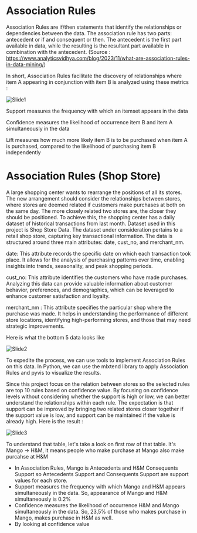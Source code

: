 # Association Rules 

Association Rules are if/then statements that identify the relationships or dependencies between the data. The association rule has two parts: antecedent or if and consequent or then. The antecedent is the first part available in data, while the resulting is the resultant part available in combination with the antecedent. (Source : https://www.analyticsvidhya.com/blog/2023/11/what-are-association-rules-in-data-mining/)

In short, Association Rules facilitate the discovery of relationships where item A appearing in conjunction with item B is analyzed using these metrics :

![Slide1](https://github.com/selbydiva/association-rules/assets/154320650/f78599b7-763e-47bf-aef2-6c41369a9da4)

Support measures the frequency with which an itemset appears in the data

Confidence measures the likelihood of occurrence item B and item A simultaneously in the data

Lift measures how much more likely item B is to be purchased when item A is purchased, compared to the likelihood of purchasing item B independently

# Association Rules (Shop Store)

A large shopping center wants to rearrange the positions of all its stores. The new arrangement should consider the relationships between stores, where stores are deemed related if customers make purchases at both on the same day. The more closely related two stores are, the closer they should be positioned. To achieve this, the shopping center has a daily dataset of historical transactions from last month. Dataset used in this project is Shop Store Data. The dataset under consideration pertains to a retail shop store, capturing key transactional information. The data is structured around three main attributes: date, cust_no, and merchant_nm.

date: This attribute records the specific date on which each transaction took place. It allows for the analysis of purchasing patterns over time, enabling insights into trends, seasonality, and peak shopping periods.

cust_no: This attribute identifies the customers who have made purchases. Analyzing this data can provide valuable information about customer behavior, preferences, and demographics, which can be leveraged to enhance customer satisfaction and loyalty.

merchant_nm : This attribute specifies the particular shop where the purchase was made. It helps in understanding the performance of different store locations, identifying high-performing stores, and those that may need strategic improvements.

Here is what the bottom 5 data looks like

![Slide2](https://github.com/selbydiva/association-rules/assets/154320650/a0119b08-bd1b-4c8e-b867-15c6e6ff18ec)

To expedite the process, we can use tools to implement Association Rules on this data. In Python, we can use the mlxtend library to apply Association Rules and pyvis to visualize the results.

Since this project focus on the relation between stores so the selected rules are top 10 rules based on confidence value. By focusing on confidence levels without considering whether the support is high or low, we can better understand the relationships within each rule. The expectation is that support can be improved by bringing two related stores closer together if the support value is low, and support can be maintained if the value is already high. Here is the result :

![Slide3](https://github.com/selbydiva/association-rules/assets/154320650/2ad32a3d-eca6-4032-8591-d076c62690c7)


To understand that table, let's take a look on first row of that table. It's Mango -> H&M, it means people who make purchase at Mango also make purcahse at H&M


- In Association Rules, Mango is Antecedents and H&M Consequents Support so Antecedents Support and Consequents Support are support values for each store.
- Support measures the frequency with which Mango and H&M appears simultaneously in the data. So, appearance of Mango and H&M simultaneously is 0.2%
- Confidence measures the likelihood of occurrence H&M and Mango simultaneously in the data. So, 23,5% of those who makes purchase in Mango, makes purchase in H&M as well.
- By looking at confidence value

